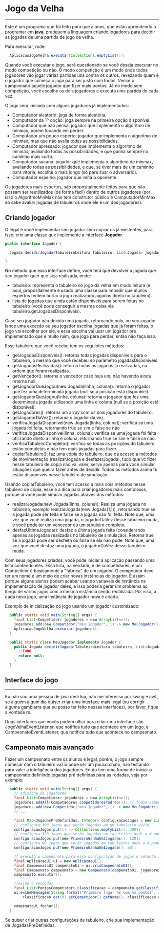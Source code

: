 # Jogo da Velha
---

Este é um programa que foi feito para que alunos, que estão aprendendo a programar em <b>java</b>, pratiquem a linguagem criando jogadores para decidir as jogadas de uma partida de jogo da velha.

Para executar, rode:

```java
  AplicacaoJogoVelha.executar(Collections.emptyList());
```

Quando você executar o jogo, será questionado se você deseja executar no modo competição ou não. 
O modo competição é um modo onde todos jogadores vão jogar várias partidas uns contra os outros, revezando quem é o jogador que começa o jogo para ser justo com todos. Vence o campeonato aquele jogador que fizer mais pontos.
Já no modo sem competição, você escolhe os dois jogadores e executa uma partida de cada vez.

O jogo será iniciado com alguns jogadores já implementados:
- Computador aleatório: joga de forma aleatória.
- Computador da 1º opção: joga sempre na primeira opção disponível.
- Computador que não pensa: jogador que implementa o algoritmo de minmax, porém focando em perder.
- Computador um pouco esperto: jogador que implementa o algoritmo de minmax, mas que não avalia todas as possibilidades.
- Computador apressado: jogador que implementa o algoritmo de minmax, avaliando todas as possibilidades, e que ganha sempre no caminho mais curto.
- Computador sacana: jogador que implementa o algoritmo de minmax, avaliando todas as possibilidades, e que, se tiver mais de um caminho para vitória, escolhe o mais longo (só para zuar o adversário).
- Computador espelho: jogador que imita o oponente.

Os jogadores mais espertos, são propositalmente feitos para que não possam ser reutilizados (de forma fácil) dentro de outros jogadores (por isso o AlgoritmoMinMax não tem construtor público e ComputadorMinMax só sabe avaliar jogadas de tabuleiros onde ele é um dos jogadores).  

## Criando jogador

O legal é você implementar seu jogador sem copiar os já existentes, para isso, crie uma classe que implemente a interface <b>Jogador</b>. 

```java
public interface Jogador {

  Jogada decidirJogada(TabuleiroLeitura tabuleiro, List<Jogada> jogadasDisponiveis);

}
```

No método que essa interface define, você terá que devolver a jogada que seu jogador quer que seja realizada, onde: 
- tabuleiro: representa o tabuleiro do jogo da velha em modo leitura (e aqui, propositalmente é usado uma classe para impedir que alunos espertos tentem burlar o jogo realizando jogadas direto no tabuleiro).  
- lista de jogadas que ainda estão disponíveis para serem feitas no tabuleiro (você pode conseguir a mesma coisa via tabuleiro.getJogadasDisponiveis).

Caso seu jogador não decida uma jogada, retornando nulo, ou seu jogador lance uma exceção ou seu jogador escolha jogadas que já foram feitas, o jogo vai escolher por ele, e essa escolha vai usar um jogador pré implementado que é muito ruim, que joga para perder, então não faça isso.

Esse tabuleiro que você recebe tem os seguintes métodos:

- getJogadasDisponiveis(): retorna todas jogadas disponíveis para o tabuleiro, o mesmo que você recebeu no parâmetro jogadasDisponiveis.
- getJogadasRealizadas(): retorna todas as jogadas já realizadas, na ordem que foram realizadas.
- getVencedor(): retorna o vencedor caso haja um, não havendo ainda retorna null.
- getJogadorQueJogou(new Jogada(linha, coluna)): retorna o jogador que fez uma determinada jogada (null se a posição está disponível).
- getJogadorQueJogou(linha, coluna): retorna o jogador que fez uma determinada jogada utilizando uma linha e coluna (null se a posição está disponível).
- getJogadores(): retorna um array com os dois jogadores do tabuleiro.
- getJogadorDaVez(): retorna o jogador da vez.
- verificaJogadaDisponivel(new Jogada(linha, coluna)): verifica se uma jogada foi feita, retornando true se sim e false se não
- verificaJogadaDisponivel(linha, coluna): verifica se uma jogada foi feita utilizando direto a linha e coluna, retornando true se sim e false se não.
- verificaTabuleiroCompleto(): verifica se todas as posições do tabuleiro estão completas e não tem mais jogadas para fazer.
- copiarTabuleiro(): faz uma cópia do tabuleiro, que dá acesso a métodos de movimentação (realizarJogada e desfazerJogada), tudo que vc fizer nesse tabuleiro de cópia não vai valer, serve apenas para você simular situações que queira fazer antes de decidir. Todos os métodos acima tb estão disponiveis nesse tabuleiro de simulação.

Usando copiarTabuleiro, você tem acesso a mais dois métodos nesse tabuleiro de cópia, esse é a dica para criar jogadores mais complexos, porque aí você pode simular jogadas através dos métodos:

- realizarJogada(new Jogada(linha, coluna)): Realiza uma jogada no tabuleiro, exemplo realizarJogada(new Jogada(1,1)), retornando true se a jogada pode ser feita e false se a jogada não foi feita. Note que, uma vez que você realiza uma jogada, o jogadorDaVez desse tabuleiro muda, e você pode ter um vencedor ou um tabuleiro completo.
- desfazUltimaJogada(): desfaz a última jogada feita (considerando apenas as jogadas realizadas no tabuleiro de simulação). Retorna true se a jogada pode ser desfeita ou false se ela não pode. Note que, uma vez que você desfaz uma jogada, o jogadorDaVez desse tabuleiro muda.

Com seus jogadores criados, você pode iniciar a aplicação passando uma lista contendo eles. Essa lista, na verdade, é de competidores, e um Competidor é basicamente a "fábrica" de um jogador. O competidor deve ter um nome e um meio de criar novas instâncias do jogador. É assim porque alguns alunos podem acabar usando variaveis de instância na implementação de jogador deles, e isso poderia gerar um problema ao longo de vários jogos com a mesma instância sendo reutilizada. Por isso, a cada novo jogo, uma instância de jogador nova é criada. 

Exemplo de inicialização do jogo usando um jogador customizado:

```java
  public static void main(String[] args) {
    final List<Competidor> jogadores = new ArrayList<>();
    jogadores.add(new Competidor("meu jogador", () -> new MeuJogador()));
    AplicacaoJogoVelha.executar(jogadores);
  }

  public static class MeuJogador implements Jogador {
    public Jogada decidirJogada(TabuleiroLeitura tabuleiro, List<Jogada> jogadasDisponiveis) {
      //TODO
      return null;
    }
  }
```

## Interface do jogo
---

Eu não sou uma pessoa de java desktop, não me interesso por swing e awt, se alguém algum dia quiser criar uma interface mais legal (ou corrigir alguma gambiarra que eu posso ter feito nessas interfaces), por favor, fique a vontade rs. 

Duas interfaces que vocês podem olhar para criar uma interface são JogoVelhaEventListener, que notifica tudo que acontece em um jogo, e CampeonatoEventListener, que notifica tudo que acontece no campeonato.

## Campeonato mais avançado

Fazer um campeonato entre os alunos é legal, porém, o jogo sempre começar com o tabuleiro vazio pode ser um pouco chato, não testando para valer a inteligência dos jogadores. Então tem uma forma de iniciar o campeonato definindo jogadas pré definidas para as rodadas, veja por exemplo:

```java
  public static void main(String[] args) {
    // adiciona os jogadores
    final List<Competidor> jogadores = new ArrayList<>();
    jogadores.addAll(Computadores.competidoresPadrao()); // todos computadores
    jogadores.add(new Competidor("meu jogador", () -> new MeuJogador()));
    // ...

    final Map<JogadasPreDefinidas, Integer> configuracaoJogos = new LinkedHashMap<>();
    // configura 300 jogos que serão jogadas em um tabuleiro vazio
    configuracaoJogos.put(() -> Collections.emptyList(), 300);
    // configura 120 jogos que serão jogadas em tabuleiros onde o X pode ganhar em até 3 jogadas
    configuracaoJogos.put(new PrimeiroGanhaEm3Jogadas(), 120);
    // configura 80 jogos que serão jogados em tabuleiros onde o X pode ganhar em até 1 jogada
    configuracaoJogos.put(new PrimeiroGanhaEm1Jogada(), 80);

    // executa o campeonato para essa configuração de jogos e setando 1 ponto por empate e 2 pontos para vitória.
    final AplicacaoUI ui = new AplicacaoUI();
    final CampeonatoUI campenatoUi = ui.criaCampeonatoUI();
    final Campeonato campeonato = new Campeonato(campenatoUi, jogadores, configuracaoJogos, 1, 2, Optional.empty());
    campeonato.executar();

    //exibe o vencedor
    final List<PontosCompetidor> classificacao = campeonato.getClassificacao();
    ui.exibeMensagem(String.format("Primeiro lugar %s com %s pontos", //
        classificacao.get(0).getCompetidor().getNome(), classificacao.get(0).getPontos()));

    campenatoUi.fechar();
  }
```

Se quiser criar outras configurações de tabuleiro, crie sua implementação de JogadasPreDefinidas. 
